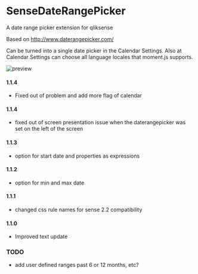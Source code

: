# SenseDateRangePicker
A date range picker extension for qliksense

Based on http://www.daterangepicker.com/

Can be turned into a single date picker in the Calendar Settings.
Also at Calendar Settings can choose all language locales that moment.js supports.


![preview](https://raw.githubusercontent.com/NOD507/SenseDateRangePicker/master/dateRangePicker.gif) 
#### 1.1.4
* Fixed out of problem and add more flag of calendar

#### 1.1.4
 * fixed out of screen presentation issue when the daterangepicker was set on the left of the screen

#### 1.1.3
 * option for start date and properties as expressions
 
#### 1.1.2
 * option for min and max date
 
#### 1.1.1
 * changed css rule names for sense 2.2 compatibility

#### 1.1.0
 * Improved text update



### TODO
 * add user defined ranges past 6 or 12 months, etc?
